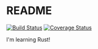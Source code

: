 README
===========

[![Build Status](https://travis-ci.org/redtankd/rust-test.svg?branch=master)](https://travis-ci.org/redtankd/rust-test) [![Coverage Status](https://coveralls.io/repos/github/redtankd/rust-test/badge.svg?branch=master)](https://coveralls.io/github/redtankd/rust-test?branch=master)

I'm learning Rust!